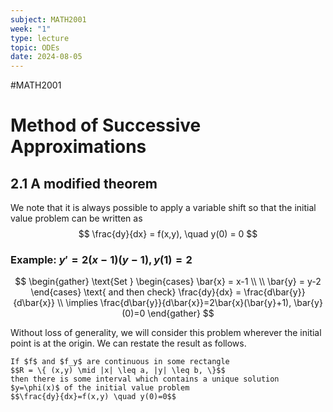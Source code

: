 ```yaml
---
subject: MATH2001
week: "1"
type: lecture
topic: ODEs
date: 2024-08-05
---
```

#MATH2001

# Method of Successive Approximations

## 2.1 A modified theorem

We note that it is always possible to apply a variable shift so that the initial value problem can be written as
$$
\frac{dy}{dx} = f(x,y), \quad y(0) = 0
$$
### Example: $y' = 2(x-1)(y-1), y(1)=2$
$$
\begin{gather}
\text{Set }
\begin{cases}
\bar{x} = x-1 \\ \\
\bar{y} = y-2
\end{cases}
\text{ and then check} \frac{dy}{dx} = \frac{d\bar{y}}{d\bar{x}} \\
\implies \frac{d\bar{y}}{d\bar{x}}=2\bar{x}(\bar{y}+1), \bar{y}(0)=0
\end{gather}
$$

Without loss of generality, we will consider this problem wherever the initial point is at the origin. We can restate the result as follows.

```ad-note
If $f$ and $f_y$ are continuous in some rectangle
$$R = \{ (x,y) \mid |x| \leq a, |y| \leq b, \}$$
then there is some interval which contains a unique solution $y=\phi(x)$ of the initial value problem
$$\frac{dy}{dx}=f(x,y) \quad y(0)=0$$
```

